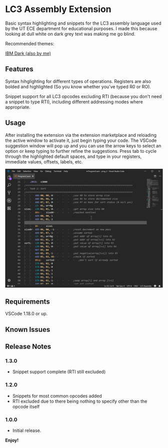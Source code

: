 # LC3 Assembly Extension

Basic syntax highlighting and snippets for the LC3 assembly language used by the UT ECE department for educational purposes. I made this because looking at dull white on dark grey text was making me go blind.

Recommended themes:

[IBM Dark (also by me)](https://marketplace.visualstudio.com/itemsitemName=PaperFanz.ibm-color-palette-color-scheme)

## Features

Syntax hihglighting for different types of operations. Registers are also bolded and highlighted (So you know whether you've typed R0 or RO).

Snippet support for all LC3 opcodes excluding RTI (because you don't need a snippet to type RTI), including different addressing modes where appropriate.

## Usage

After installing the extension via the extension marketplace and reloading the active window to activate it, just begin typing your code. The VSCode suggestion window will pop up and you can use the arrow keys to select an option or keep typing to further refine the suggestions. Press tab to cycle through the highlighted default spaces, and type in your registers, immediate values, offsets, labels, etc.

![lc3asm](images/lc3asm.gif)

## Requirements

VSCode 1.18.0 or up.

## Known Issues

## Release Notes

### 1.3.0

- Snippet support complete (RTI still excluded)

### 1.2.0

- Snippets for most common opcodes added
- RTI excluded due to there being nothing to specify other than the opcode itself

### 1.0.0

- Initial release.

**Enjoy!**
